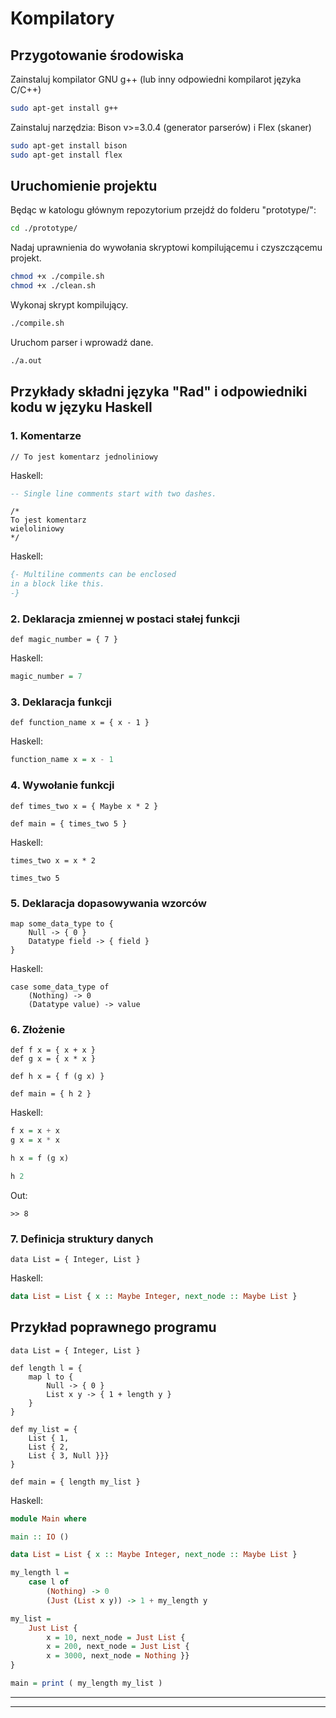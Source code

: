 # Kompilatory

## Przygotowanie środowiska

Zainstaluj kompilator GNU g++ (lub inny odpowiedni kompilarot języka C/C++)

```sh
sudo apt-get install g++
```

Zainstaluj narzędzia: Bison v>=3.0.4 (generator parserów) i Flex (skaner)

```sh
sudo apt-get install bison
sudo apt-get install flex
```

## Uruchomienie projektu

Będąc w katologu głównym repozytorium przejdź do folderu "prototype/":

```sh
cd ./prototype/
```

Nadaj uprawnienia do wywołania skryptowi kompilującemu i czyszczącemu projekt.

```sh
chmod +x ./compile.sh
chmod +x ./clean.sh
```

Wykonaj skrypt kompilujący.

```sh
./compile.sh
```

Uruchom parser i wprowadź dane.

```sh
./a.out
```

## Przykłady składni języka "Rad" i odpowiedniki kodu w języku Haskell

### 1. Komentarze

```
// To jest komentarz jednoliniowy
```

Haskell:

```haskell
-- Single line comments start with two dashes.
```

```
/*
To jest komentarz
wieloliniowy
*/
```

Haskell:

```haskell
{- Multiline comments can be enclosed
in a block like this.
-}
```

### 2. Deklaracja zmiennej w postaci stałej funkcji

```
def magic_number = { 7 }
```

Haskell:

```haskell
magic_number = 7 
```

### 3. Deklaracja funkcji

```
def function_name x = { x - 1 }
```

Haskell:

```haskell
function_name x = x - 1   
```

### 4. Wywołanie funkcji

```
def times_two x = { Maybe x * 2 }

def main = { times_two 5 }
```

Haskell:

```
times_two x = x * 2

times_two 5
```

### 5. Deklaracja dopasowywania wzorców

```
map some_data_type to {
    Null -> { 0 }
    Datatype field -> { field }
}
```

Haskell:

```
case some_data_type of
    (Nothing) -> 0
    (Datatype value) -> value
```

### 6. Złożenie

```
def f x = { x + x }
def g x = { x * x }

def h x = { f (g x) }

def main = { h 2 }
```

Haskell:

```haskell
f x = x + x
g x = x * x

h x = f (g x)

h 2
```

Out:
```
>> 8
```

### 7. Definicja struktury danych

```
data List = { Integer, List }
```

Haskell:

```haskell
data List = List { x :: Maybe Integer, next_node :: Maybe List }
```

## Przykład poprawnego programu

```
data List = { Integer, List }

def length l = {
    map l to {
        Null -> { 0 } 
        List x y -> { 1 + length y }
    }
}

def my_list = { 
    List { 1, 
    List { 2, 
    List { 3, Null }}}
}

def main = { length my_list }
```

Haskell:

```haskell
module Main where

main :: IO ()

data List = List { x :: Maybe Integer, next_node :: Maybe List }

my_length l =
    case l of
        (Nothing) -> 0
        (Just (List x y)) -> 1 + my_length y

my_list =
    Just List { 
        x = 10, next_node = Just List { 
        x = 200, next_node = Just List { 
        x = 3000, next_node = Nothing }}
}

main = print ( my_length my_list )
```

---
---
